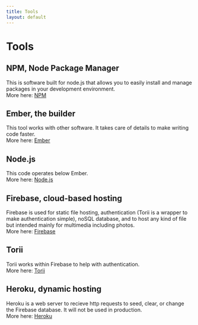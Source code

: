 ```yaml
---
title: Tools
layout: default
---
```

# Tools

## NPM, Node Package Manager
This is software built for node.js that allows you to easily install and manage packages in your development environment.<br />
More here: [NPM](https://www.npmjs.com/)

## Ember, the builder
This tool works with other software. It takes care of details to make writing code faster.<br />
More here: [Ember](http://emberjs.com/)

## Node.js
This code operates below Ember.<br />
More here: [Node.js](https://nodejs.org/en/)

## Firebase, cloud-based hosting
Firebase is used for static file hosting, authentication (Torii is a wrapper to make authentication simple), noSQL database, and to host any kind of file but intended mainly for multimedia including photos.<br />
More here: [Firebase](https://firebase.google.com/)

## Torii
Torii works within Firebase to help with authentication.<br />
More here: [Torii](https://www.npmjs.com/package/torii-fire)

## Heroku, dynamic hosting
Heroku is a web server to recieve http requests to seed, clear, or change the Firebase database. It will not be used in production.<br />
More here: [Heroku](https://www.heroku.com/)
